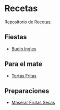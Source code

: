 # Recetas

Repositorio de Recetas.

## Fiestas
- [Budin Ingles](./fiestas/budin-ingles.md)

## Para el mate
- [Tortas Fritas](./para-el-mate/tortas-fritas.md)

## Preparaciones
- [Maserar Frutas Secas](./preparaciones/maserar-frutas-secas.md)

